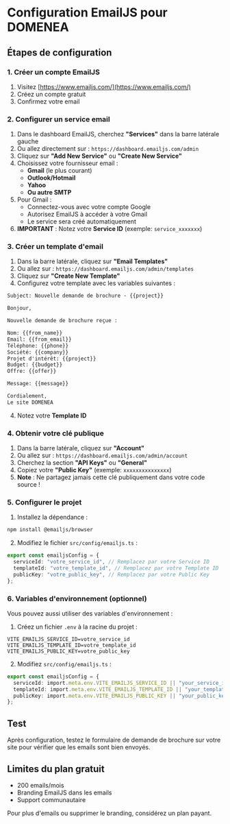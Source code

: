 # Configuration EmailJS pour DOMENEA

## Étapes de configuration

### 1. Créer un compte EmailJS
1. Visitez [https://www.emailjs.com/](https://www.emailjs.com/)
2. Créez un compte gratuit
3. Confirmez votre email

### 2. Configurer un service email
1. Dans le dashboard EmailJS, cherchez **"Services"** dans la barre latérale gauche
2. Ou allez directement sur : `https://dashboard.emailjs.com/admin`
3. Cliquez sur **"Add New Service"** ou **"Create New Service"**
4. Choisissez votre fournisseur email :
   - **Gmail** (le plus courant)
   - **Outlook/Hotmail**
   - **Yahoo**
   - **Ou autre SMTP**
5. Pour Gmail :
   - Connectez-vous avec votre compte Google
   - Autorisez EmailJS à accéder à votre Gmail
   - Le service sera créé automatiquement
6. **IMPORTANT** : Notez votre **Service ID** (exemple: `service_xxxxxxx`)

### 3. Créer un template d'email
1. Dans la barre latérale, cliquez sur **"Email Templates"**
2. Ou allez sur : `https://dashboard.emailjs.com/admin/templates`  
3. Cliquez sur **"Create New Template"**
4. Configurez votre template avec les variables suivantes :

```html
Subject: Nouvelle demande de brochure - {{project}}

Bonjour,

Nouvelle demande de brochure reçue :

Nom: {{from_name}}
Email: {{from_email}}
Téléphone: {{phone}}
Société: {{company}}
Projet d'intérêt: {{project}}
Budget: {{budget}}
Offre: {{offer}}

Message: {{message}}

Cordialement,
Le site DOMENEA
```

4. Notez votre **Template ID**

### 4. Obtenir votre clé publique
1. Dans la barre latérale, cliquez sur **"Account"**
2. Ou allez sur : `https://dashboard.emailjs.com/admin/account`
3. Cherchez la section **"API Keys"** ou **"General"**
4. Copiez votre **"Public Key"** (exemple: `xxxxxxxxxxxxxxx`)
5. **Note** : Ne partagez jamais cette clé publiquement dans votre code source !

### 5. Configurer le projet
1. Installez la dépendance :
```bash
npm install @emailjs/browser
```

2. Modifiez le fichier `src/config/emailjs.ts` :
```typescript
export const emailjsConfig = {
  serviceId: "votre_service_id", // Remplacez par votre Service ID
  templateId: "votre_template_id", // Remplacez par votre Template ID  
  publicKey: "votre_public_key", // Remplacez par votre Public Key
};
```

### 6. Variables d'environnement (optionnel)
Vous pouvez aussi utiliser des variables d'environnement :

1. Créez un fichier `.env` à la racine du projet :
```env
VITE_EMAILJS_SERVICE_ID=votre_service_id
VITE_EMAILJS_TEMPLATE_ID=votre_template_id
VITE_EMAILJS_PUBLIC_KEY=votre_public_key
```

2. Modifiez `src/config/emailjs.ts` :
```typescript
export const emailjsConfig = {
  serviceId: import.meta.env.VITE_EMAILJS_SERVICE_ID || "your_service_id",
  templateId: import.meta.env.VITE_EMAILJS_TEMPLATE_ID || "your_template_id", 
  publicKey: import.meta.env.VITE_EMAILJS_PUBLIC_KEY || "your_public_key",
};
```

## Test
Après configuration, testez le formulaire de demande de brochure sur votre site pour vérifier que les emails sont bien envoyés.

## Limites du plan gratuit
- 200 emails/mois
- Branding EmailJS dans les emails
- Support communautaire

Pour plus d'emails ou supprimer le branding, considérez un plan payant.
